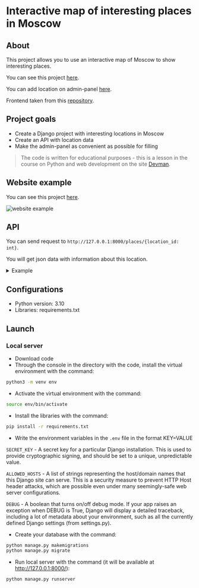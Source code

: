 # Interactive map of interesting places in Moscow

## About
This project allows you to use an interactive map of Moscow to show interesting places.

You can see this project [here](https://etokosmo.pythonanywhere.com/).

You can add location on admin-panel [here](https://etokosmo.pythonanywhere.com/admin/).

Frontend taken from this [repository](https://github.com/devmanorg/where-to-go-frontend).

## Project goals

* Create a Django project with interesting locations in Moscow
* Create an API with location data
* Make the admin-panel as convenient as possible for filling

> The code is written for educational purposes - this is a lesson in the course on Python and web development on the site [Devman](https://dvmn.org).

## Website example

You can see this project [here](https://etokosmo.pythonanywhere.com/).

![website example]()

## API

You can send request to `http://127.0.0.1:8000/places/{location_id: int}`.

You will get json data with information about this location.

<details>
  <summary>Example</summary>

#### Request
`http://127.0.0.1:8000/places/1`

#### Response
```json
{
  "title": "Экскурсионная компания «Легенды Москвы»",
  "imgs": [
    "/media/%D0%AD%D0%BA%D1%81%D0%BA%D1%83%D1%80%D1%81%D0%B8%D0%BE%D0%BD%D0%BD%D0%B0%D1%8F%20%D0%BA%D0%BE%D0%BC%D0%BF%D0%B0%D0%BD%D0%B8%D1%8F%20%C2%AB%D0%9B%D0%B5%D0%B3%D0%B5%D0%BD%D0%B4%D1%8B%20%D0%9C%D0%BE%D1%81%D0%BA%D0%B2%D1%8B%C2%BB/4f793576c79c1cbe68b73800ae06f06f.jpg",
    "/media/%D0%AD%D0%BA%D1%81%D0%BA%D1%83%D1%80%D1%81%D0%B8%D0%BE%D0%BD%D0%BD%D0%B0%D1%8F%20%D0%BA%D0%BE%D0%BC%D0%BF%D0%B0%D0%BD%D0%B8%D1%8F%20%C2%AB%D0%9B%D0%B5%D0%B3%D0%B5%D0%BD%D0%B4%D1%8B%20%D0%9C%D0%BE%D1%81%D0%BA%D0%B2%D1%8B%C2%BB/7a7631bab8af3e340993a6fb1ded3e73.jpg",
    "/media/%D0%AD%D0%BA%D1%81%D0%BA%D1%83%D1%80%D1%81%D0%B8%D0%BE%D0%BD%D0%BD%D0%B0%D1%8F%20%D0%BA%D0%BE%D0%BC%D0%BF%D0%B0%D0%BD%D0%B8%D1%8F%20%C2%AB%D0%9B%D0%B5%D0%B3%D0%B5%D0%BD%D0%B4%D1%8B%20%D0%9C%D0%BE%D1%81%D0%BA%D0%B2%D1%8B%C2%BB/a55cbc706d764c1764dfccf832d50541.jpg",
    "/media/%D0%AD%D0%BA%D1%81%D0%BA%D1%83%D1%80%D1%81%D0%B8%D0%BE%D0%BD%D0%BD%D0%B0%D1%8F%20%D0%BA%D0%BE%D0%BC%D0%BF%D0%B0%D0%BD%D0%B8%D1%8F%20%C2%AB%D0%9B%D0%B5%D0%B3%D0%B5%D0%BD%D0%B4%D1%8B%20%D0%9C%D0%BE%D1%81%D0%BA%D0%B2%D1%8B%C2%BB/65153b5c595345713f812d1329457b54.jpg",
    "/media/%D0%AD%D0%BA%D1%81%D0%BA%D1%83%D1%80%D1%81%D0%B8%D0%BE%D0%BD%D0%BD%D0%B0%D1%8F%20%D0%BA%D0%BE%D0%BC%D0%BF%D0%B0%D0%BD%D0%B8%D1%8F%20%C2%AB%D0%9B%D0%B5%D0%B3%D0%B5%D0%BD%D0%B4%D1%8B%20%D0%9C%D0%BE%D1%81%D0%BA%D0%B2%D1%8B%C2%BB/0a79676b3d5e3b394717b4bf2e610a57.jpg",
    "/media/%D0%AD%D0%BA%D1%81%D0%BA%D1%83%D1%80%D1%81%D0%B8%D0%BE%D0%BD%D0%BD%D0%B0%D1%8F%20%D0%BA%D0%BE%D0%BC%D0%BF%D0%B0%D0%BD%D0%B8%D1%8F%20%C2%AB%D0%9B%D0%B5%D0%B3%D0%B5%D0%BD%D0%B4%D1%8B%20%D0%9C%D0%BE%D1%81%D0%BA%D0%B2%D1%8B%C2%BB/1e27f507cb72e76b604adbe5e7b5f315.jpg"
  ],
  "description_short": "Неважно, живёте ли вы в Москве всю жизнь или впервые оказались в столице, составить ёмкий, познавательный и впечатляющий маршрут по городу — творческая и непростая задача. И её с удовольствием берёт на себя экскурсионная компания «Легенды Москвы»!",
  "description_long": "&lt;p&gt;Экскурсия от компании &amp;laquo;Легенды Москвы&amp;raquo; &amp;mdash; простой, удобный и приятный способ познакомиться с городом или освежить свои чувства к нему. Что выберете вы &amp;mdash; классическую или необычную экскурсию, пешую прогулку или путешествие по городу на автобусе? Любые варианты можно скомбинировать в уникальный маршрут и создать собственную индивидуальную &lt;strong&gt;экскурсионную программу&lt;/strong&gt;.&lt;/p&gt;\r\n&lt;p&gt;Компания &amp;laquo;Легенды Москвы&amp;raquo; сотрудничает с аккредитованными экскурсоводами и тщательно следит за качеством экскурсий и сервиса. Автобусные экскурсии проводятся на комфортабельном современном транспорте. Для вашего удобства вы можете заранее забронировать конкретное место в автобусе &amp;mdash; это делает посадку организованной и понятной.&lt;/p&gt;\r\n&lt;p&gt;По любым вопросам вы можете круглосуточно обратиться по телефонам горячей линии.&lt;/p&gt;\r\n&lt;p&gt;Подробности узнавайте &lt;a class=\"\\&amp;quot;external-link\\&amp;quot;\" href=\"\\&amp;quot;https:/moscowlegends.ru\" target=\"\\&amp;quot;_blank\\&amp;quot;\"&gt;на сайте&lt;/a&gt;. За обновлениями удобно следить &lt;a class=\"\\&amp;quot;external-link\\&amp;quot;\" href=\"\\&amp;quot;https:/vk.com/legends_of_moscow\" target=\"\\&amp;quot;_blank\\&amp;quot;\"&gt;&amp;laquo;ВКонтакте&amp;raquo;&lt;/a&gt;, &lt;a class=\"\\&amp;quot;external-link\\&amp;quot;\" href=\"\\&amp;quot;https:/www.facebook.com/legendsofmoscow?ref=bookmarks\" target=\"\\&amp;quot;_blank\\&amp;quot;\"&gt;в Facebook&lt;/a&gt;.&lt;/p&gt;",
  "coordinates": {
    "lng": 37.64912239999976,
    "lat": 55.77754550000014
  }
}
```
</details>

## Configurations

* Python version: 3.10
* Libraries: requirements.txt

## Launch

### Local server

- Download code
- Through the console in the directory with the code, install the virtual environment with the command:
```bash
python3 -m venv env
```

- Activate the virtual environment with the command:
```bash
source env/bin/activate
```

- Install the libraries with the command:
```bash
pip install -r requirements.txt
```

- Write the environment variables in the `.env` file in the format KEY=VALUE

`SECRET_KEY` - A secret key for a particular Django installation. This is used to provide cryptographic signing, and should be set to a unique, unpredictable value.

`ALLOWED_HOSTS` - A list of strings representing the host/domain names that this Django site can serve. This is a security measure to prevent HTTP Host header attacks, which are possible even under many seemingly-safe web server configurations.

`DEBUG` - A boolean that turns on/off debug mode. If your app raises an exception when DEBUG is True, Django will display a detailed traceback, including a lot of metadata about your environment, such as all the currently defined Django settings (from settings.py).

- Create your database with the command:
```bash
python manage.py makemigrations
python manage.py migrate
```

- Run local server with the command (it will be available at http://127.0.0.1:8000/):
```bash
python manage.py runserver
```

